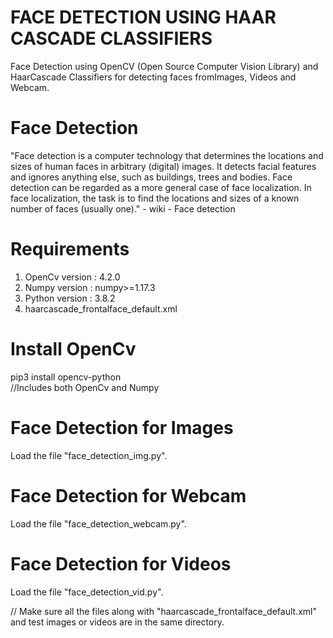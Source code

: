 # FACE DETECTION USING HAAR CASCADE CLASSIFIERS

Face Detection using OpenCV (Open Source Computer Vision Library) and HaarCascade Classifiers for detecting faces  fromImages, Videos and Webcam.

# Face Detection
"Face detection is a computer technology that determines the locations and sizes of human faces in arbitrary (digital) images. It detects facial features and ignores anything else, such as buildings, trees and bodies. Face detection can be regarded as a more general case of face localization. In face localization, the task is to find the locations and sizes of a known number of faces (usually one)." - wiki - Face detection

# Requirements 
1.	OpenCv version  : 4.2.0
2.	Numpy version : numpy>=1.17.3 
3.	Python version	: 3.8.2
4.  haarcascade_frontalface_default.xml

# Install OpenCv 
pip3 install opencv-python	      
//Includes both OpenCv and Numpy

# Face Detection for Images
Load the file "face_detection_img.py".

# Face Detection for Webcam
Load the file "face_detection_webcam.py".

# Face Detection for Videos
Load the file "face_detection_vid.py".

// Make sure all the files along with "haarcascade_frontalface_default.xml" and test images or videos are in the same directory.
